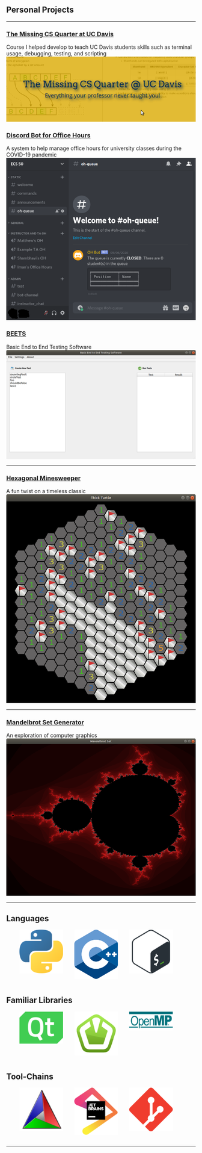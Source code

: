 
## Personal Projects 

---
### [The Missing CS Quarter at UC Davis](https://missing.cs.ucdavis.edu/)
Course I helped develop to teach UC Davis students skills such as terminal usage,
debugging, testing, and scripting
<img src="images/png/missing_cs_quarter.png"/>


### [Discord Bot for Office Hours](https://github.com/ECS-OH-Bot/OH-Bot)
A system to help manage office hours for university classes during the COVID-19 pandemic
<img src="images/png/discord_bot.png"/>


### [BEETS](https://github.com/stott531/BEETS)
Basic End to End Testing Software
<img src="images/png/BEETS_demo.png?raw=true"/>

---
### [Hexagonal Minesweeper](https://github.com/NoahRoseLedesma/thick-turtle)
A fun twist on a timeless classic
<img src="images/png/hex_minesweeper_demo.png?raw=true"/>

---
### [Mandelbrot Set Generator](https://github.com/stott531/MandelbrotGenerator)
An exploration of computer graphics
<img src="images/png/mandelbrot_demo.png?raw=true"/>

<style>
 .grid {
  display: flex;
 }
.col-1-3 {
  flex: 1;
}
.col-1-3:last-child {
  margin-left: 20px;
  margin-right: 20px;
}
.image_size_down img {
   float: left;
   min-height: 50px;
   width: 25%;
   display: flex;
   margin-left: 15px;
   margin-right: 15px;
   margin-bottom: 15px;
}
</style>

---

## Languages


<div class="grid">
    <div class="col-1-3 image_size_down">
      <img src="./images/png/python_logo.png">
      <img src="./images/svg/ISO_C++_Logo.svg">
      <img src="./images/svg/Bash_Logo_Colored.svg">
    </div>
</div>


## Familiar Libraries

<div class="grid">
   <div class="col-1-3 image_size_down">
      <img src="./images/svg/Qt_logo_2016.svg">
      <img src="./images/svg/sfml-icon.svg">
      <img src="./images/png/OpenMP_logo.png">
   </div>
</div>


## Tool-Chains

<div class="grid">
   <div class="col-1-3 image_size_down">
      <img src="./images/svg/Cmake.svg">
      <img src="./images/svg/JetBrains_Logo_2016.svg">
      <img src="./images/svg/git.svg">
   </div>
</div>


---

